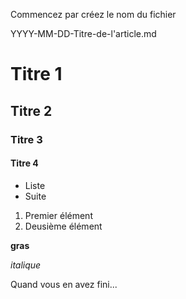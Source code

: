 Commencez par créez le nom du fichier

YYYY-MM-DD-Titre-de-l'article.md

# Titre 1
## Titre 2
### Titre 3
#### Titre 4

- Liste
- Suite

1. Premier élément
2. Deusième élément

**gras**

*italique*

Quand vous en avez fini...
